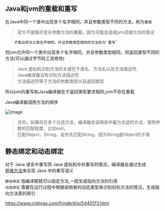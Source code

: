 ## Java和jvm的重载和重写

在Java中同一个类中出现多个名字相同，并且参数类型不同的方法，称为`重载`  
>官方不提倡可变长参数方法的重载，因为可能会造成jvm选错方法的情况   

        子类出现与父类名字相同，并且参数类型相同的方法称为`重写`  
      
但jvm允许同一个类中出现多个名字相同，并且参数类型相同，但返回类型不同的方法(可以通过字节码工具修改)
>Java 虚拟机识别方法的关键在于类名、方法名以及方法描述符,  
Java编译器没有识别方法描述符  
方法描述符等于方法的参数类型以及返回类型  

所以jvm的重写和Java编译器在于返回类型要求相同,jvm不存在重载

Java编译器调用方法的顺序  

![image](java调用方法.png)  

>另外，如果存在多个合适方法，编译器会调用其中最为合适的方法，按照参数的匹配程度，比如null，  
匹配Object，String，会优先匹配String，因为String是Object的子类  

##  静态绑定和动态绑定

对于 Java 语言中重写而 Java 虚拟机中非重写的情况，编译器会通过生成  
[桥接方法](https://www.cnblogs.com/strinkbug/p/5019453.html)来实现 Java 中的重写语义  

`静态绑定`  指编译期就可以指定方法,一般生成指向方法的引用    
`动态绑定`  需要在运行过程中根据调用者的动态类型来识别目标方法的情况，生成指向方法表的索引  

https://www.cnblogs.com/frinder6/p/5440173.html
